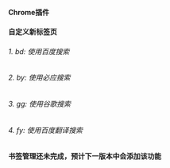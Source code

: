 #### Chrome插件
#### 自定义新标签页
###### 1. bd: 使用百度搜索
###### 2. by: 使用必应搜索
###### 3. gg: 使用谷歌搜索
###### 4. fy: 使用百度翻译搜索

#### 书签管理还未完成，预计下一版本中会添加该功能